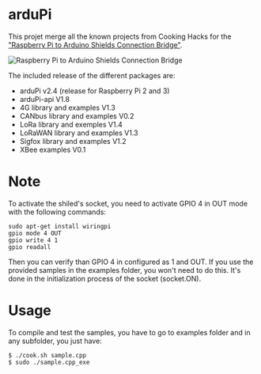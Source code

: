 # arduPi
This projet merge all the known projects from Cooking Hacks for the ["Raspberry Pi to Arduino Shields Connection Bridge"](https://www.cooking-hacks.com/documentation/tutorials/raspberry-pi-to-arduino-shields-connection-bridge).

![Raspberry Pi to Arduino Shields Connection Bridge](https://www.cooking-hacks.com/media/catalog/product/cache/1/thumbnail/9df78eab33525d08d6e5fb8d27136e95/r/a/raspberry_arduino_shield_600px.1471337569.png)

The included release of the different packages are:
  - arduPi v2.4 (release for Raspberry Pi 2 and 3)
  - arduPi-api V1.8
  - 4G library and examples V1.3
  - CANbus library and examples V0.2
  - LoRa library and exemples V1.4
  - LoRaWAN library and examples V1.3
  - Sigfox library and examples V1.2
  - XBee examples V0.1

# Note
To activate the shiled's socket, you need to activate GPIO 4 in OUT mode with the following commands:
```shell
sudo apt-get install wiringpi
gpio mode 4 OUT
gpio write 4 1
gpio readall
```
Then you can verify than GPIO 4 in configured as 1 and OUT.
If you use the provided samples in the examples folder, you won't need to do this. It's done in the initialization process of the socket (socket.ON).

# Usage
To compile and test the samples, you have to go to examples folder and in any subfolder, you just have:
```shell
$ ./cook.sh sample.cpp
$ sudo ./sample.cpp_exe
```
